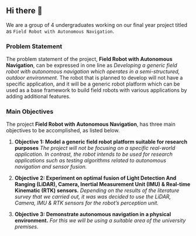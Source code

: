 ## Hi there 👋

We are a group of 4 undergraduates working on our final year project titled as `Field Robot with Autonomous Navigation`.

### Problem Statement

The problem statement of the project, **Field Robot with Autonomous Navigation**,  can be expressed in one line as *Developing a generic field robot with autonomous navigation which operates in a semi-structured, outdoor environment*. The robot that is planned to develop will not have a specific application, and it will be a generic robot platform which can be used as a base framework to build field robots with various applications by adding additional features. 

### Main Objectives

The project **Field Robot with Autonomous Navigation**, has three main objectives to be accomplished, as listed below.

1. **Objective 1: Model a generic field robot platform suitable for research purposes** *The project will not be focusing on a specific real-world application. In contrast, the robot intends to be used for research applications such as testing algorithms related to autonomous navigation and sensor fusion.*

2. **Objective 2:  Experiment on optimal fusion of Light Detection And Ranging (LiDAR), Camera, Inertial Measurement Unit (IMU) & Real-time Kinematic (RTK) sensors.** *Depending on the results of the literature survey that we carried out, it was was decided to use the LiDAR, Camera, IMU & RTK sensors for the robot’s perception unit.*

3. **Objective 3: Demonstrate autonomous navigation in a physical environment.** *For this we will be using a suitable area of the university premises.*
